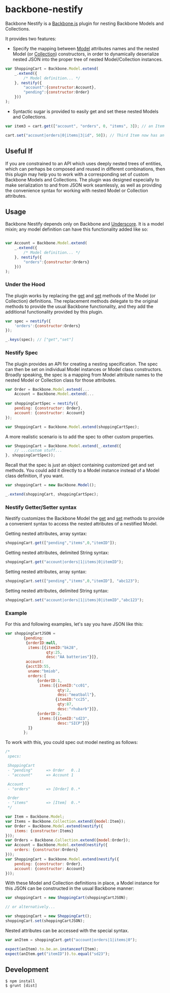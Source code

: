# backbone-nestify

Backbone Nestify is a [Backbone.js](http://backbonejs.org) plugin for nesting Backbone Models and Collections.

It provides two features:

* Specify the mapping between [Model](http://backbonejs.org/#Model) attributes names and the nested Model (or [Collection](http://backbonejs.org/#Collection)) constructors, in order to dynamically deserialize nested JSON into the proper tree of nested Model/Collection instances.

```javascript
var ShoppingCart = Backbone.Model.extend(
    _.extend({
        /* Model definition... */
    }, nestify({
        "account":{constructor:Account},
        "pending":{constructor:Order}
    }))
);
```

* Syntactic sugar is provided to easily get and set these nested Models and Collections.

```javascript
var item3 = cart.get(["account", "orders", 0, "items", 3]); // an Item Model instance

cart.set("account|orders|0|items|3|id", 50]); // Third Item now has an id of 50
```

## Useful If

If you are constrained to an API which uses deeply nested trees of entities, which can perhaps be composed and reused in different combinations, then this plugin may help you to work with a corresponding set of custom Backbone Models and Collections. The plugin was designed especially to make serialization to and from JSON work seamlessly, as well as providing the convenience syntax for working with nested Model or Collection attributes.


## Usage

Backbone Nestify depends only on Backbone and [Underscore](http://underscorejs.org/). It is a model mixin; any model definition can have this functionality added like so:

```javascript

var Account = Backbone.Model.extend(
    _.extend({
        /* Model definition... */
    }, nestify({
        "orders":{constructor:Orders}
    }))
);
```

### Under the Hood

The plugin works by replacing the [get](http://backbonejs.org/#Model-get) and [set](http://backbonejs.org/#Model-set) methods of the Model (or Collection) definitions. The replacement methods delegate to the original methods to provide the usual Backbone functionality, and they add the additional functionality provided by this plugin.

```javascript
var spec = nestify({
    'orders':{constructor:Orders}
});

_.keys(spec); // ["get","set"]
```

### Nestify Spec

The plugin provides an API for creating a nesting specification. The spec can then be set on individual Model instances or Model class constructors. Broadly speaking, the spec is a mapping from Model attribute names to the nested Model or Collection class for those attributes. 

```javascript
var Order = Backbone.Model.extend(...
    Account = Backbone.Model.extend(...
    
var shoppingCartSpec = nestify({
    pending: {constructor: Order},
    account: {constructor: Account}
});

var ShoppingCart = Backbone.Model.extend(shoppingCartSpec);
```

A more realistic scenario is to add the spec to other custom properties.

```javascript
var ShoppingCart = Backbone.Model.extend(_.extend({
    // ...custom stuff...
}, shoppingCartSpec));
```

Recall that the spec is just an object containing customized get and set methods. You could add it directly to a Model instance instead of a Model class definition, if you want.

```javascript
var shoppingCart = new Backbone.Model();

_.extend(shoppingCart, shoppingCartSpec);
```


### Nestify Getter/Setter syntax

Nestify customizes the Backbone Model the [get](http://backbonejs.org/#Model-get) and [set](http://backbonejs.org/#Model-set) methods to provide a convenient syntax to access the nested attributes of a nestified Model.

Getting nested attributes, array syntax:

```javascript
shoppingCart.get(["pending","items",0,"itemID"]);
```

Getting nested attributes, delimited String syntax:

```javascript
shoppingCart.get("account|orders|1|items|0|itemID");
```

Setting nested attributes, array syntax:

```javascript
shoppingCart.set(["pending","items",0,"itemID"], "abc123");
```

Setting nested attributes, delimited String syntax:

```javascript
shoppingCart.set("account|orders|1|items|0|itemID","abc123");
```

### Example

For this and following examples, let's say you have JSON like this:

```javascript
var shoppingCartJSON = 
        {pending: 
         {orderID:null,
          items:[{itemID:"bk28",
                  qty:25,
                  desc:"AA batteries"}]},
         account: 
         {acctID:55,
          uname:"bmiob",
          orders:[
              {orderID:1,
               items:[{itemID:"cc01",
                       qty:2,
                       desc:"meatball"},
                      {itemID:"cc25",
                       qty:87,
                       desc:"rhubarb"}]},
              {orderID:2,
               items:[{itemID:"sd23",
                       desc:"SICP"}]}
          ]}
        };
```

To work with this, you could spec out model nesting as follows:

```javascript
/*
 specs:

 ShoppingCart
 - "pending"      => Order   0..1
 - "account"      => Account 1

 Account
 - "orders"       => [Order] 0..*

 Order
 - "items"        => [Item]  0..*
 */

var Item = Backbone.Model;
var Items = Backbone.Collection.extend({model:Item});
var Order = Backbone.Model.extend(nestify({
    items: {constructor:Items}
}));
var Orders = Backbone.Collection.extend({model:Order});
var Account = Backbone.Model.extend(nestify({
    orders: {constructor:Orders}
}));
var ShoppingCart = Backbone.Model.extend(nestify({
    pending: {constructor: Order},
    account: {constructor: Account}
}));
```

With these Model and Collection definitions in place, a Model instance for this JSON can be constructed in the usual Backbone manner:

```javascript
var shoppingCart = new ShoppingCart(shoppingCartJSON);

// or alternatively...

var shoppingCart = new ShoppingCart();
shoppingCart.set(shoppingCartJSON);
```

Nested attributes can be accessed with the special syntax.

```javascript
var anItem = shoppingCart.get("account|orders|1|items|0");

expect(anItem).to.be.an.instanceof(Item);
expect(anItem.get("itemID")).to.equal("sd23");
```



## Development

    $ npm install
    $ grunt [dist]

